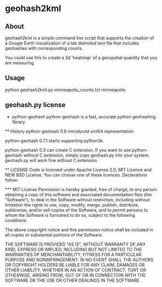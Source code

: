 geohash2kml
===========

<!---
                   _               _     ___  _              _
                  | |             | |   |__ \| |            | |
   __ _  ___  ___ | |__   __ _ ___| |__    ) | | ___ __ ___ | |
  / _` |/ _ \/ _ \| '_ \ / _` / __| '_ \  / /| |/ / '_ ` _ \| |
 | (_| |  __/ (_) | | | | (_| \__ \ | | |/ /_|   <| | | | | | |
  \__, |\___|\___/|_| |_|\__,_|___/_| |_|____|_|\_\_| |_| |_|_|
   __/ |
  |___/

--->

About
-----
geohash2kml is a simple command line script that supports the creation of a Google Earth visualization of a tab delimited text file that includes geohashes with corresponding counts.

You could use this to create a 3d 'heatmap' of a geospatial quantity that you are measuring.


Usage
-----
python geohash2kml.py minneapolis_counts.txt minneapolis

geohash.py license
-----
* python-geohash
python-geohash is a fast, accurate python geohashing library.

** History
python-geohash 0.8 introduced uint64 representation.

python-geohash 0.7.1 starts supporting python3k.

python-geohash 0.3 can create C extension. If you want to use python-geohash
without C extension, simply copy geohash.py into your system. geohash.py will
work fine without C extension.

** LICENSE
Code is licensed under Apache License 2.0, MIT Licence and NEW BSD License.
You can choose one of these licences. Declarations follow:

*** MIT License
Permission is hereby granted, free of charge, to any person obtaining a copy
of this software and associated documentation files (the "Software"), to deal
in the Software without restriction, including without limitation the rights
to use, copy, modify, merge, publish, distribute, sublicense, and/or sell
copies of the Software, and to permit persons to whom the Software is
furnished to do so, subject to the following conditions:

The above copyright notice and this permission notice shall be included in
all copies or substantial portions of the Software.

THE SOFTWARE IS PROVIDED "AS IS", WITHOUT WARRANTY OF ANY KIND, EXPRESS OR
IMPLIED, INCLUDING BUT NOT LIMITED TO THE WARRANTIES OF MERCHANTABILITY,
FITNESS FOR A PARTICULAR PURPOSE AND NONINFRINGEMENT. IN NO EVENT SHALL THE
AUTHORS OR COPYRIGHT HOLDERS BE LIABLE FOR ANY CLAIM, DAMAGES OR OTHER
LIABILITY, WHETHER IN AN ACTION OF CONTRACT, TORT OR OTHERWISE, ARISING FROM,
OUT OF OR IN CONNECTION WITH THE SOFTWARE OR THE USE OR OTHER DEALINGS IN
THE SOFTWARE.
